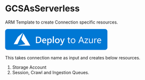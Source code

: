# GCSAsServerless

ARM Template to create Connection specific resources.

[![Deploy To Azure](https://raw.githubusercontent.com/Azure/azure-quickstart-templates/master/1-CONTRIBUTION-GUIDE/images/deploytoazure.svg?sanitize=true)](https://portal.azure.com/#create/Microsoft.Template/uri/https%3A%2F%2Fgithub.com%2Fnilavalagan%2FGCSAsServerless%2Fblob%2F8832caa311eb1772952aec70683438afd9760387%2Fconnectionresources.json)

This takes connection name as input and creates below resources.
1) Storage Account
2) Session, Crawl and Ingestion Queues.

